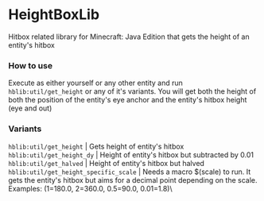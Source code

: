 # HeightBoxLib
 Hitbox related library for Minecraft: Java Edition that gets the height of an entity's hitbox

### How to use
 Execute as either yourself or any other entity and run `hblib:util/get_height` or any of it's variants.
 You will get both the height of both the position of the entity's eye anchor and the entity's hitbox height (eye and out)

 ### Variants
 `hblib:util/get_height` | Gets height of entity's hitbox\
 `hblib:util/get_height_dy` | Height of entity's hitbox but subtracted by 0.01\
 `hblib:util/get_halved` | Height of entity's hitbox but halved\
 `hblib:util/get_height_specific_scale` | Needs a macro $(scale) to run. It gets the entity's hitbox but aims for a decimal point depending on the scale. Examples: (1=180.0, 2=360.0, 0.5=90.0, 0.01=1.8)\
